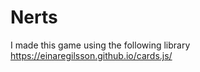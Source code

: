 Nerts
========
I made this game using the following library
https://einaregilsson.github.io/cards.js/